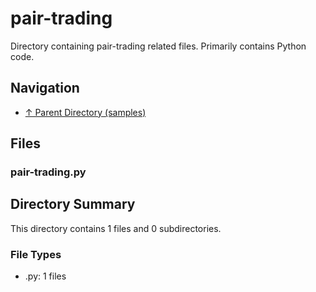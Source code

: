# pair-trading

Directory containing pair-trading related files. Primarily contains Python code.

## Navigation

* [↑ Parent Directory (samples)](../README.md)

## Files

### pair-trading.py




## Directory Summary

This directory contains 1 files and 0 subdirectories.

### File Types

* .py: 1 files
